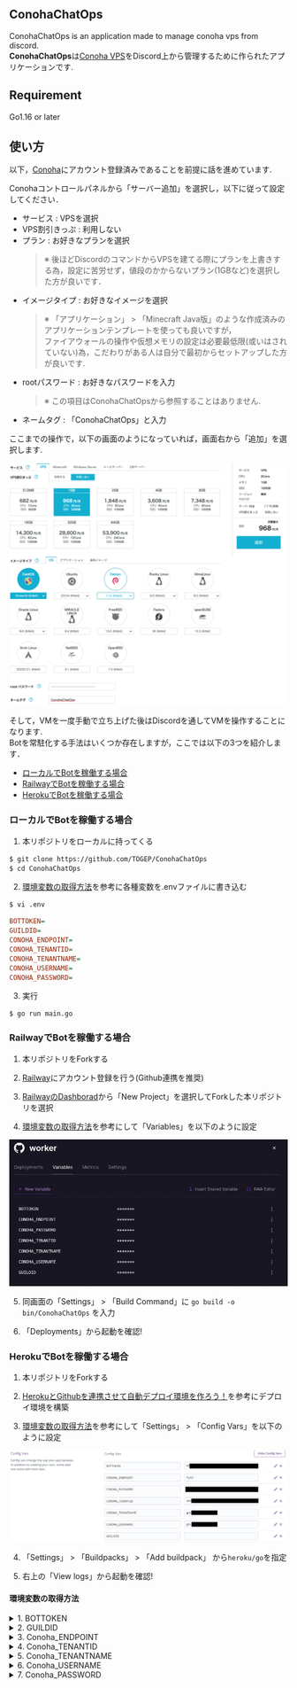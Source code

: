## ConohaChatOps
ConohaChatOps is an application made to manage conoha vps from discord.  
**ConohaChatOps**は[Conoha VPS](ttps://www.conoha.jp/)をDiscord上から管理するために作られたアプリケーションです.

## Requirement
Go1.16 or later

## 使い方
以下，[Conoha](https://www.conoha.jp/)にアカウント登録済みであることを前提に話を進めています.

Conohaコントロールパネルから「サーバー追加」を選択し，以下に従って設定してください．
* サービス : VPSを選択
* VPS割引きっぷ : 利用しない
* プラン : お好きなプランを選択
  > ※ 後ほどDiscordのコマンドからVPSを建てる際にプランを上書きする為，設定に苦労せず，値段のかからないプラン(1GBなど)を選択した方が良いです．
* イメージタイプ : お好きなイメージを選択
  > ※ 「アプリケーション」 > 「Minecraft Java版」のような作成済みのアプリケーションテンプレートを使っても良いですが，  
  > ファイアウォールの操作や仮想メモリの設定は必要最低限(或いはされていない)為，こだわりがある人は自分で最初からセットアップした方が良いです.
* rootパスワード : お好きなパスワードを入力
  > ※ この項目はConohaChatOpsから参照することはありません.
* ネームタグ : 「ConohaChatOps」と入力

ここまでの操作で，以下の画面のようになっていれば，画面右から「追加」を選択します.

![Conoha-VPSSettings.png](docs/img/Conoha-VPSSettings.png)

そして，VMを一度手動で立ち上げた後はDiscordを通してVMを操作することになります.  
Botを常駐化する手法はいくつか存在しますが，ここでは以下の3つを紹介します．
* [ローカルでBotを稼働する場合](#ローカルでBotを稼働する場合)
* [RailwayでBotを稼働する場合](#RailwayでBotを稼働する場合)
* [HerokuでBotを稼働する場合](#HerokuでBotを稼働する場合)

### ローカルでBotを稼働する場合
1. 本リポジトリをローカルに持ってくる
```sh
$ git clone https://github.com/TOGEP/ConohaChatOps
$ cd ConohaChatOps
```

2. [環境変数の取得方法](#環境変数の取得方法)を参考に各種変数を.envファイルに書き込む

```sh
$ vi .env
```

```ini
BOTTOKEN=
GUILDID=
CONOHA_ENDPOINT=
CONOHA_TENANTID=
CONOHA_TENANTNAME=
CONOHA_USERNAME=
CONOHA_PASSWORD=
```

3. 実行
```sh
$ go run main.go
```

### RailwayでBotを稼働する場合
1. 本リポジトリをForkする

2. [Railway](https://railway.app/)にアカウント登録を行う(Github連携を推奨)

3. [RailwayのDashborad](https://railway.app/dashboard)から「New Project」を選択してForkした本リポジトリを選択

4. [環境変数の取得方法](#環境変数の取得方法)を参考にして「Variables」を以下のように設定

![Railway-SettingsConfigVars](docs/img/Railway-SettingsConfigVars.png)

5. 同画面の「Settings」 > 「Build Command」に `go build -o bin/ConohaChatOps` を入力

6. 「Deployments」から起動を確認!

### HerokuでBotを稼働する場合
1. 本リポジトリをForkする

2. [HerokuとGithubを連携させて自動デプロイ環境を作ろう！](https://j-hack.gitbooks.io/deploy-meteor-app-to-heroku/content/step4.html)を参考にデプロイ環境を構築

3. [環境変数の取得方法](#環境変数の取得方法)を参考にして「Settings」 > 「Config Vars」を以下のように設定

![Heroku-SettingsConfigVars](docs/img/Heroku-SettingsConfigVars.png)

4. 「Settings」 > 「Buildpacks」 > 「Add buildpack」 から`heroku/go`を指定

5. 右上の「View logs」から起動を確認!

#### 環境変数の取得方法

<details>
<summary>1. BOTTOKEN</summary>
  
[Discord Developer Portalを参考に](https://discord.com/developers/docs/getting-started)アプリケーションを作成後，左メニューの 「Bot」 > TOKENをコピーで取得
</details>

<details>
<summary>2. GUILDID</summary>
  
特定のサーバのみで稼働させたい場合にのみ指定するオプション項目です.  
[discordのサポートページを参考に](https://support.discord.com/hc/ja/articles/206346498)デベロッパモードを有効化後，Botを稼働させたいサーバーを右クリック >「IDをコピー」 で取得
</details>

<details>
<summary>3. Conoha_ENDPOINT</summary>
  
左メニューの「API」を選択

![Get-ConohaEndpoint1](docs/img/Get-ConohaEndpoint1.png)

「エンドポイント」をクリックして表示されるURLからエンドポイントのリージョンを取得

![Get-ConohaEndpoint2](docs/img/Get-ConohaEndpoint2.png)
</details>

<details>
<summary>4. Conoha_TENANTID</summary>
  
「API」画面内の「テナント情報」をクリックしてテナントIDを取得

![Get-ConohaTenantID](docs/img/Get-ConohaTenantID.png)
</details>

<details>
<summary>5. Conoha_TENANTNAME</summary>
  
「API」画面内の「テナント情報」をクリックしてテナント名を取得

![Get-ConohaTenantName](docs/img/Get-ConohaTenantName.png)
</details>

<details>
<summary>6. Conoha_USERNAME</summary>
  
[Conohaの利用ガイドを参考に](https://support.conoha.jp/v/addapiuser/)APIユーザを追加後，ユーザ名を取得

![Get-ConohaAPIUserName](docs/img/Get-ConohaAPIUserName.png)
</details>

<details>
<summary>7. Conoha_PASSWORD</summary>
  
6の作業で作成したAPIユーザのパスワードを取得
</details>
